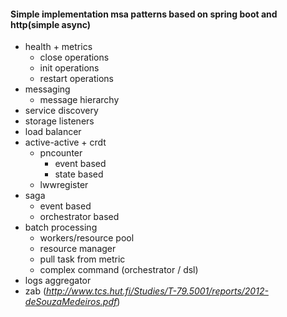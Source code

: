 #### Simple implementation msa patterns based on spring boot and http(simple async)
- health + metrics 
    - close operations
    - init operations
    - restart operations
- messaging
    - message hierarchy
- service discovery
- storage listeners
- load balancer
- active-active + crdt
    - pncounter
        - event based
        - state based
    - lwwregister
- saga
    - event based
    - orchestrator based
- batch processing
    - workers/resource pool
    - resource manager
    - pull task from metric
    - complex command (orchestrator / dsl)
- logs aggregator
- zab (*http://www.tcs.hut.fi/Studies/T-79.5001/reports/2012-deSouzaMedeiros.pdf*)

